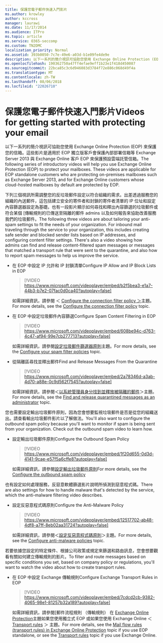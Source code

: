 ```yaml
---
title: 保護您電子郵件快速入門影片
ms.author: krowley
author: kccross
manager: laurawi
ms.date: 11/17/2014
ms.audience: ITPro
ms.topic: article
ms.service: O365-seccomp
ms.custom: TN2DMC
localization_priority: Normal
ms.assetid: 393b0050-7c7e-49e6-a03d-b1e09fe4de9e
description: 以下一系列的簡介視訊可協助您使用 Exchange Online Protection (EOP) 來保護您的信箱。這些影片是適用於 EOP 獨立版客戶會保護內部部署信箱等 Exchange Server 2013 與 Exchange Online 客戶 EOP 來保護預設雲端託管信箱。
ms.openlocfilehash: 190362750a47ff4efae9eff1b23e1f418d450087
ms.sourcegitcommit: 22bca85c3c6d946083d3784f72e886c068d49f4a
ms.translationtype: MT
ms.contentlocale: zh-TW
ms.lasthandoff: 08/06/2018
ms.locfileid: "22026710"
---
```

# <a name="videos-for-getting-started-with-protecting-your-email"></a><span data-ttu-id="4bd60-104">保護您電子郵件快速入門影片</span><span class="sxs-lookup"><span data-stu-id="4bd60-104">Videos for getting started with protecting your email</span></span>

<span data-ttu-id="4bd60-p102">以下一系列的簡介視訊可協助您使用 Exchange Online Protection (EOP) 來保護您的信箱。這些影片是適用於 EOP 獨立版客戶會保護內部部署信箱等 Exchange Server 2013 與 Exchange Online 客戶 EOP 來保護預設雲端託管信箱。</span><span class="sxs-lookup"><span data-stu-id="4bd60-p102">The following series of introductory videos will help you use Exchange Online Protection (EOP) to protect your mailboxes. These videos are applicable for EOP standalone customers who are protecting on-premises mailboxes such as Exchange Server 2013, and for Exchange Online customers whose cloud-hosted mailboxes by default are protected by EOP.</span></span> 
  
<span data-ttu-id="4bd60-p103">下列三個視訊所需調整您的反垃圾郵件設定以符合組織的需求。出差透過服務您的組織的內送郵件，這包括建立安全的寄件者和封鎖的寄件者清單的 IP 位址和設定內容篩選器設定為基礎。也有一段影片顯示如何尋找和釋出內容篩選的垃圾郵件或符合某個 [傳輸規則的已傳送至隔離的郵件 admins 以及如何報告來協助改善服務我們的垃圾郵件。</span><span class="sxs-lookup"><span data-stu-id="4bd60-p103">The following three videos are about tailoring your anti-spam settings to fit the needs of your organization. For inbound mail traveling through the service to your organization, this includes creating safe sender and blocked sender lists based on IP addresses, and configuring content filter settings. There's also a video showing how admins can find and release content-filtered spam messages or messages that matched a transport rule that were sent to the quarantine, and also how to report spam messages to help us improve the service.</span></span>
  
- <span data-ttu-id="4bd60-110">在 EOP 中設定 IP 允許和 IP 封鎖清單</span><span class="sxs-lookup"><span data-stu-id="4bd60-110">Configure IP Allow and IP Block Lists in EOP</span></span>
    > [!VIDEO https://www.microsoft.com/videoplayer/embed/b2f5bea3-e1a7-44b3-b7e2-07fac0d0ca40?autoplay=false]
  
    <span data-ttu-id="4bd60-111">如需詳細資訊，請參閱 ＜ [Configure the connection filter policy ＞](configure-the-connection-filter-policy.md)主題。</span><span class="sxs-lookup"><span data-stu-id="4bd60-111">For more details, see the [Configure the connection filter policy](configure-the-connection-filter-policy.md) topic.</span></span> 
    
- <span data-ttu-id="4bd60-112">在 EOP 中設定垃圾郵件內容篩選</span><span class="sxs-lookup"><span data-stu-id="4bd60-112">Configure Spam Content Filtering in EOP</span></span>
    > [!VIDEO https://www.microsoft.com/videoplayer/embed/608be94c-d763-4c47-af94-99e7cb277713?autoplay=false]
  
    <span data-ttu-id="4bd60-113">如需詳細資訊，請參閱[設定垃圾郵件篩選器原則](configure-your-spam-filter-policies.md)主題。</span><span class="sxs-lookup"><span data-stu-id="4bd60-113">For more details, see the [Configure your spam filter policies](configure-your-spam-filter-policies.md) topic.</span></span> 
    
- <span data-ttu-id="4bd60-114">從隔離區尋找並釋出郵件</span><span class="sxs-lookup"><span data-stu-id="4bd60-114">Find and Release Messages From the Quarantine</span></span>
    > [!VIDEO https://www.microsoft.com/videoplayer/embed/2a78346d-a3ab-4d70-a88e-0c9d562f7545?autoplay=false]
  
    <span data-ttu-id="4bd60-115">如需詳細資訊，請參閱＜[以系統管理員身分找到並釋放被隔離的郵件](find-and-release-quarantined-messages-as-an-administrator.md)＞主題。</span><span class="sxs-lookup"><span data-stu-id="4bd60-115">For more details, see the [Find and release quarantined messages as an administrator](find-and-release-quarantined-messages-as-an-administrator.md) topic.</span></span> 
    
<span data-ttu-id="4bd60-p104">您也需要設定輸出垃圾郵件原則，因為您會想要監視垃圾郵件是否是從您的組織送出。請查看輸出垃圾郵件影片以了解做法。</span><span class="sxs-lookup"><span data-stu-id="4bd60-p104">You'll also want to configure the outbound spam policy because you'll want to monitor if spam is being sent from your organization. Check out the outbound spam video to learn how.</span></span>
  
- <span data-ttu-id="4bd60-118">設定輸出垃圾郵件原則</span><span class="sxs-lookup"><span data-stu-id="4bd60-118">Configure the Outbound Spam Policy</span></span>
    > [!VIDEO https://www.microsoft.com/videoplayer/embed/1f20d655-0d3d-4141-9cae-e57f5a6cffe8?autoplay=false]
  
    <span data-ttu-id="4bd60-119">如需詳細資訊，請參閱[設定輸出垃圾郵件原則](configure-the-outbound-spam-policy.md)</span><span class="sxs-lookup"><span data-stu-id="4bd60-119">For more details, see the [Configure the outbound spam policy](configure-the-outbound-spam-policy.md)</span></span>
    
<span data-ttu-id="4bd60-120">也有設定如何處理服務，反惡意軟體篩選影片說明所偵測到惡意程式碼。</span><span class="sxs-lookup"><span data-stu-id="4bd60-120">There are also settings for how to handle malware that's detected by the service, which the anti-malware filtering video describes.</span></span>
  
- <span data-ttu-id="4bd60-121">設定反惡意程式碼原則</span><span class="sxs-lookup"><span data-stu-id="4bd60-121">Configure the Anti-Malware Policy</span></span>
    > [!VIDEO https://www.microsoft.com/videoplayer/embed/12517702-ab48-4df8-a7ff-8eb02aa31724?autoplay=false]
  
    <span data-ttu-id="4bd60-122">如需詳細資訊，請參閱＜[設定反惡意程式碼原則](configure-anti-malware-policies.md)＞主題。</span><span class="sxs-lookup"><span data-stu-id="4bd60-122">For more details, see the [Configure anti-malware policies](configure-anti-malware-policies.md) topic.</span></span> 
    
<span data-ttu-id="4bd60-123">若要依據您設定的特定條件、根據公司政策或規定來篩選和路由訊息，您會想要觀看有關如何建立傳輸規則的影片。</span><span class="sxs-lookup"><span data-stu-id="4bd60-123">To filter and route messages based on specific conditions you set, based on company policy or regulations, you'll want to watch the video about how to create transport rules.</span></span>
  
- <span data-ttu-id="4bd60-124">在 EOP 中設定 Exchange 傳輸規則</span><span class="sxs-lookup"><span data-stu-id="4bd60-124">Configure Exchange Transport Rules in EOP</span></span>
    > [!VIDEO https://www.microsoft.com/videoplayer/embed/7cdcd2cb-9382-4065-98e1-81257b32a189?autoplay=false]
  
    <span data-ttu-id="4bd60-125">如需詳細資訊，請參閱[郵件流程規則 （傳輸規則） 在 [Exchange Online Protection](eop/mail-flow-rules-transport-rules-0.md)主題如果您使用獨立式 EOP 或如果您使用 Exchange Online ＜ [Transport rules](http://technet.microsoft.com/library/743bd525-0ca2-426d-b76c-b4a052bc8886.aspx) ＞ 主題。</span><span class="sxs-lookup"><span data-stu-id="4bd60-125">For more details, see the [Mail flow rules (transport rules) in Exchange Online Protection](eop/mail-flow-rules-transport-rules-0.md) topic if you use EOP standalone, or see the [Transport rules](http://technet.microsoft.com/library/743bd525-0ca2-426d-b76c-b4a052bc8886.aspx) topic if you use Exchange Online.</span></span> 
    

